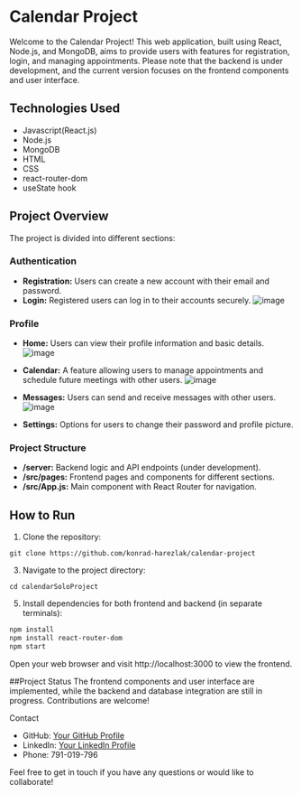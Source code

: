 # Calendar Project

Welcome to the Calendar Project! This web application, built using React, Node.js, and MongoDB, aims to provide users with features for registration, login, and managing appointments. Please note that the backend is under development, and the current version focuses on the frontend components and user interface.

## Technologies Used

- Javascript(React.js)
- Node.js
- MongoDB
- HTML
- CSS
- react-router-dom
- useState hook

## Project Overview

The project is divided into different sections:

### Authentication

- **Registration:** Users can create a new account with their email and password.
- **Login:** Registered users can log in to their accounts securely.
  ![image](https://github.com/konrad-harezlak/calendar-project/assets/146349083/19a2c29f-f51e-41cf-8f5e-dda51b6b316e)


### Profile

- **Home:** Users can view their profile information and basic details.
  ![image](https://github.com/konrad-harezlak/calendar-project/assets/146349083/69f4201e-8b90-4578-aac7-86a560a5926e)
- **Calendar:** A feature allowing users to manage appointments and schedule future meetings with other users.
 ![image](https://github.com/konrad-harezlak/calendar-project/assets/146349083/ba97ffae-8c41-4b18-bd40-80e2f612d0a6)
- **Messages:** Users can send and receive messages with other users.
  ![image](https://github.com/konrad-harezlak/calendar-project/assets/146349083/074348f5-93c3-4928-9e59-592caac42704)

- **Settings:** Options for users to change their password and profile picture.

### Project Structure

- **/server:** Backend logic and API endpoints (under development).
- **/src/pages:** Frontend pages and components for different sections.
- **/src/App.js:** Main component with React Router for navigation.

## How to Run

1. Clone the repository:
```
git clone https://github.com/konrad-harezlak/calendar-project
```

3. Navigate to the project directory:
```
cd calendarSoloProject
```

5. Install dependencies for both frontend and backend (in separate terminals):
```bash
npm install
npm install react-router-dom
npm start
```
Open your web browser and visit http://localhost:3000 to view the frontend.

##Project Status
The frontend components and user interface are implemented, while the backend and database integration are still in progress. Contributions are welcome!

Contact
- GitHub: [Your GitHub Profile](https://github.com/konrad-harezlak)
- LinkedIn: [Your LinkedIn Profile](https://www.linkedin.com/in/konrad-harężlak-6293a5272/)
- Phone: 791-019-796
  
Feel free to get in touch if you have any questions or would like to collaborate!
